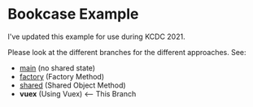 # Bookcase Example

I've updated this example for use during KCDC 2021.

Please look at the different branches for the different approaches. See:

- [main](https://github.com//shawnwildermuth/bookcase-kcdc2021/tree/main) (no shared state)
- [factory](https://github.com//shawnwildermuth/bookcase-kcdc2021/tree/factory) (Factory Method) 
- [shared](https://github.com//shawnwildermuth/bookcase-kcdc2021/tree/shared) (Shared Object Method) 
- **vuex** (Using Vuex) <-- This Branch